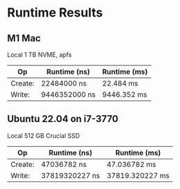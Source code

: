 # Runtime Results

## M1 Mac

Local 1 TB NVME, apfs

| Op      | Runtime (ns)  | Runtime (ms) |
|---------|---------------|--------------|
| Create: | 22484000 ns   | 22.484 ms    |
| Write:  | 9446352000 ns | 9446.352 ms  |

## Ubuntu 22.04 on i7-3770

Local 512 GB Crucial SSD

| Op      | Runtime (ns)  | Runtime (ms)    |
|---------|---------------|-----------------|
| Create: | 47036782 ns   | 47.036782 ms    |
| Write: | 37819320227 ns | 37819.320227 ms |
